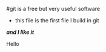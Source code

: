 #git is a free but very useful software

+ this file is the first file I build in git

***and I like it***

Hello 
